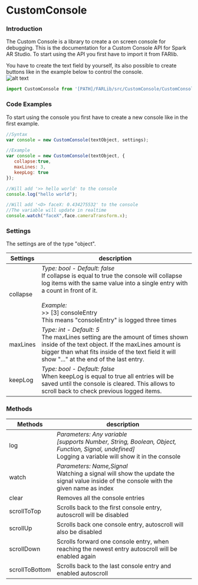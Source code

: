 # CustomConsole
### Introduction
The Custom Console is a library to create a on screen console for debugging.
This is the documentation for a Custom Console API for Spark AR Studio. To start using the API you first have to import it from FARlib.

You have to create the text field by yourself, its also possible to create buttons like in the example below to control the console. <br>
![alt text](https://github.com/ypmits/ARrrrLib/blob/develop/images/console_structure.png?raw=true)


```javascript
import CustomConsole from '[PATH]/FARLib/src/CustomConsole/CustomConsole';
```

### Code Examples
To start using the console you first have to create a new console like in the first example.
```javascript
//Syntax
var console = new CustomConsole(textObject, settings);

//Example
var console = new CustomConsole(textObject, {
   collapse:true, 
   maxLines: 3,
   keepLog: true
});

//Will add '>> hello world' to the console
console.log("hello world");

//Will add '<O> faceX: 0.434275532' to the console
//The variable will update in realtime
console.watch("faceX",face.cameraTransform.x);
```

### Settings

The settings are of the type "object".

Settings | description
--- | ---
collapse | *Type: bool - Default: false* <br> If collapse is equal to true the console will collapse log items with the same value into a single entry with a count in front of it. <br><br> *Example:*<br>>> [3] consoleEntry <br> This means "consoleEntry" is logged three times
maxLines | *Type: int - Default: 5* <br> The maxLines setting are the amount of times shown inside of the text object. If the maxLines amount is bigger than what fits inside of the text field it will show "..." at the end of the last entry.
keepLog | *Type: bool - Default: false* <br> When keepLog is equal to true all entries will be saved until the console is cleared. This allows to scroll back to check previous logged items.

### Methods

Methods | description
---|---
log | *Parameters: Any variable* <br> *[supports Number, String, Boolean, Object, Function, Signal, undefined]* <br> Logging a variable will show it in the console
watch | *Parameters: Name,Signal* <br> Watching a signal will show the update the signal value inside of the console with the given name as index
clear | Removes all the console entries
scrollToTop | Scrolls back to the first console entry, autoscroll will be disabled
scrollUp | Scrolls back one console entry, autoscroll will also be disabled
scrollDown | Scrolls forward one console entry, when reaching the newest entry autoscroll will be enabled again
scrollToBottom | Scrolls back to the last console entry and enabled autoscroll















